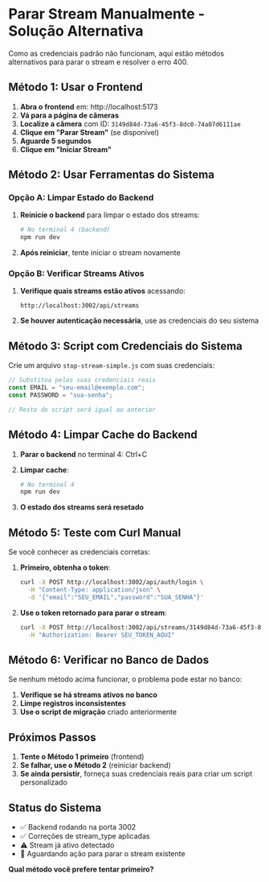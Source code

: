# Parar Stream Manualmente - Solução Alternativa

Como as credenciais padrão não funcionam, aqui estão métodos alternativos para parar o stream e resolver o erro 400.

## Método 1: Usar o Frontend

1. **Abra o frontend** em: http://localhost:5173
2. **Vá para a página de câmeras**
3. **Localize a câmera** com ID: `3149d84d-73a6-45f3-8dc0-74a07d6111ae`
4. **Clique em "Parar Stream"** (se disponível)
5. **Aguarde 5 segundos**
6. **Clique em "Iniciar Stream"**

## Método 2: Usar Ferramentas do Sistema

### Opção A: Limpar Estado do Backend

1. **Reinicie o backend** para limpar o estado dos streams:
   ```bash
   # No terminal 4 (backend)
   npm run dev
   ```

2. **Após reiniciar**, tente iniciar o stream novamente

### Opção B: Verificar Streams Ativos

1. **Verifique quais streams estão ativos** acessando:
   ```
   http://localhost:3002/api/streams
   ```

2. **Se houver autenticação necessária**, use as credenciais do seu sistema

## Método 3: Script com Credenciais do Sistema

Crie um arquivo `stop-stream-simple.js` com suas credenciais:

```javascript
// Substitua pelas suas credenciais reais
const EMAIL = "seu-email@exemplo.com";
const PASSWORD = "sua-senha";

// Resto do script será igual ao anterior
```

## Método 4: Limpar Cache do Backend

1. **Parar o backend** no terminal 4: Ctrl+C
2. **Limpar cache**:
   ```bash
   # No terminal 4
   npm run dev
   ```

3. **O estado dos streams será resetado**

## Método 5: Teste com Curl Manual

Se você conhecer as credenciais corretas:

1. **Primeiro, obtenha o token**:
   ```bash
   curl -X POST http://localhost:3002/api/auth/login \
     -H "Content-Type: application/json" \
     -d '{"email":"SEU_EMAIL","password":"SUA_SENHA"}'
   ```

2. **Use o token retornado para parar o stream**:
   ```bash
   curl -X POST http://localhost:3002/api/streams/3149d84d-73a6-45f3-8dc0-74a07d6111ae/stop \
     -H "Authorization: Bearer SEU_TOKEN_AQUI"
   ```

## Método 6: Verificar no Banco de Dados

Se nenhum método acima funcionar, o problema pode estar no banco:

1. **Verifique se há streams ativos no banco**
2. **Limpe registros inconsistentes**
3. **Use o script de migração** criado anteriormente

## Próximos Passos

1. **Tente o Método 1 primeiro** (frontend)
2. **Se falhar, use o Método 2** (reiniciar backend)
3. **Se ainda persistir**, forneça suas credenciais reais para criar um script personalizado

## Status do Sistema
- ✅ Backend rodando na porta 3002
- ✅ Correções de stream_type aplicadas
- ⚠️ Stream já ativo detectado
- 🔄 Aguardando ação para parar o stream existente

**Qual método você prefere tentar primeiro?**